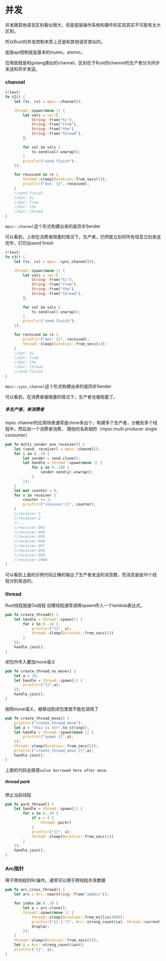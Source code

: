 # 并发
并发跟其他语言区别看似很大，但是底层操作系统和硬件的实现其实不可能有太大区别。

所以Rust的并发控制本质上还是和其他语言类似的。

底层api控制就是基本的mutex，atomic。

应用层就是和golang类似的channel，区别在于Rust的channel的生产者分为同步发送和异步发送。

### channel
```rust
#[test]
fn t2() {
    let (tx, rx) = mpsc::channel();

    thread::spawn(move || {
        let vals = vec![
            String::from("hi"),
            String::from("from"),
            String::from("the"),
            String::from("thread"),
        ];

        for val in vals {
            tx.send(val).unwrap();
        }
        println!("send finish");
    });

    for received in rx {
        thread::sleep(Duration::from_secs(1));
        println!("Got: {}", received);
    }
    //send finish
    //Got: hi
    //Got: from
    //Got: the
    //Got: thread
}

```
`mpsc::channel`这个形式构建出来的是异步Sender

可以看到，上例在消费者阻塞的情况下，生产者，仍然能立刻将所有信息立刻发送完毕，打印出send finish

```rust
#[test]
fn t3() {
    let (tx, rx) = mpsc::sync_channel(0);

    thread::spawn(move || {
        let vals = vec![
            String::from("hi"),
            String::from("from"),
            String::from("the"),
            String::from("thread"),
        ];

        for val in vals {
            tx.send(val).unwrap();
        }
        println!("send finish");
    });

    for received in rx {
        println!("Got: {}", received);
        thread::sleep(Duration::from_secs(1));
    }
    //Got: hi
    //Got: from
    //Got: the
    //Got: thread
    //send finish
}
```
`mpsc::sync_channel`这个形式构建出来的是同步Sender

可以看到，在消费者被阻塞的情况下，生产者也被阻塞了。

##### 多生产者，单消费者
mpsc channel的应用场景通常是clone多出个，构建多个生产者，分散到多个线程中，然后由一个消费者消费，
跟他的名称相符（mpsc:multi producer single consumer）
```rust
pub fn multi_sender_one_receiver() {
    let (send, receiver) = mpsc::channel();
    for i in 0..10 {
        let sender = send.clone();
        let handle = thread::spawn(move || {
            for y in 0..100 {
                sender.send(y).unwrap();
            }
        });
    }
    let mut counter = 0;
    for x in receiver {
        counter += 1;
        println!("receiver:{}", counter);
    }
    //receiver:1
    //receiver:2
    //...
    //receiver:993
    //receiver:994
    //receiver:995
    //receiver:996
    //receiver:997
    //receiver:998
    //receiver:999
    //receiver:1000
}

```
可以看到上面的示例代码正确的输出了生产者发送的消息数，而消息是由10个线程分别发送的。

### thread
Rust线程就是Os线程
创建线程通常调用spawn传入一个lambda表达式。
```rust
pub fn create_thread() {
    let handle = thread::spawn(|| {
        for x in 0..10 {
            println!("{}", x);
            thread::sleep(Duration::from_secs(1))
        }
    });
    handle.join();
}
```
闭包外传入要加move语义
```rust
pub fn create_thread_no_move() {
    let a = 10;
    let handle = thread::spawn(|| {
        println!("{}",a);
    });
    handle.join();
}
```
按照move语义，被移动到闭包里就不能在调用了
```rust
pub fn create_thread_move() {
    println!("create_thread_move");
    let a = "this is str".to_string();
    let handle = thread::spawn(move || {
        println!("spawn {}",a);
    });
    thread::sleep(Duration::from_secs(1));
    println!("create_thread_move {}",a);
    handle.join();
}
```
上面的代码会报错`value borrowed here after move`.
##### thread park
停止当前线程
```rust
pub fn park_thread() {
    let handle = thread::spawn(|| {
        for x in 0..10 {
            if x > 4 {
                thread::park()
            }
            println!("{}", x);
            thread::sleep(Duration::from_secs(1))
        }
    });
    handle.join();
}
```

### Arc指针
用于跨线程的Rc操作。通常可以用于跨线程共享数据

```rust
pub fn arc_cross_thread() {
    let arc = Arc::new(String::from("aabbcc"));

    for index in 0..10 {
        let a = arc.clone();
        thread::spawn(move || {
            thread::sleep(Duration::from_millis(300));
            println!("{},{:?}", Arc::strong_count(&a), thread::current());
            drop(a);
        });
    }
    thread::sleep(Duration::from_secs(3));
    let i = Arc::strong_count(&arc);
    println!("{}", i);
}
```
